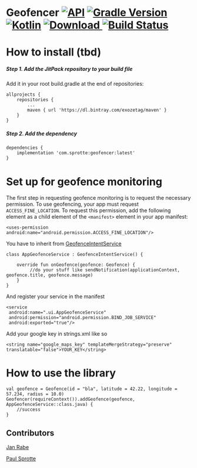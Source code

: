 # Geofencer [![API](https://img.shields.io/badge/API-15%2B-brightgreen.svg?style=flat)](https://android-arsenal.com/api?level=15) [![Gradle Version](https://img.shields.io/badge/gradle-5.6.1-green.svg)](https://docs.gradle.org/current/release-notes)  [![Kotlin](https://img.shields.io/badge/kotlin-1.3.50-green.svg)](https://kotlinlang.org/) [ ![Download](https://api.bintray.com/packages/exozetag/maven/Geofencer/images/download.svg) ](https://bintray.com/exozetag/maven/Geofencer/_latestVersion) [![Build Status](https://app.bitrise.io/app/62c5e7d6d14d57dd/status.svg?token=i0sTxq2L3WeD26_b77uA5A)](https://app.bitrise.io/app/62c5e7d6d14d57dd)
 
        
# How to install (tbd)

##### Step 1. Add the JitPack repository to your build file

Add it in your root build.gradle at the end of repositories:

	allprojects {
		repositories {
			...
			maven { url 'https://dl.bintray.com/exozetag/maven' }
		}
	}
##### Step 2. Add the dependency

	dependencies {
		implementation 'com.sprotte:geofencer:latest'
	}
	
# Set up for geofence monitoring

The first step in requesting geofence monitoring is to request the necessary permission. To use geofencing, your app must request `ACCESS_FINE_LOCATION`. To request this permission, add the following element as a child element of the `<manifest>` element in your app manifest:

	<uses-permission android:name="android.permission.ACCESS_FINE_LOCATION"/>
	
You have to inherit from [GeofenceIntentService](geofencer/service/GeofenceBroadcastReceiver.kt) 

	class AppGeofenceService : GeofenceIntentService() {
	
	    override fun onGeofence(geofence: Geofence) {
	    	 //do your stuff like sendNotification(applicationContext, geofence.title, geofence.message)
	    }
	}

And register your service in the manifest

    <service
     android:name=".ui.AppGeofenceService"
     android:permission="android.permission.BIND_JOB_SERVICE"
     android:exported="true"/>
     
Add your google key in strings.xml like so

	<string name="google_maps_key" templateMergeStrategy="preserve" translatable="false">YOUR_KEY</string>

     
# How to use the library

    val geofence = Geofence(id = "bla", latitude = 42.22, longitude = 57.234, radius = 10.0)
	Geofencer(requireContext()).addGeofence(geofence, AppGeofenceService::class.java) {
		//success
	}



## Contributors

[Jan Rabe](jan.rabe@exozet.com)

[Paul Sprotte](paul.sprotte@exozet.com)